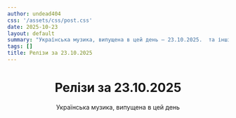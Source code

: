 ```yaml
---
author: undead404
css: '/assets/css/post.css'
date: 2025-10-23
layout: default
summary: "Українська музика, випущена в цей день – 23.10.2025.  та інші"
tags: []
title: Релізи за 23.10.2025
---
```


<main class="main-content">
  <header>
    <h1>Релізи за <time datetime="2025-10-23">23.10.2025</time></h1>
    <p class="summary">Українська музика, випущена в цей день</p>
      <ul class="tags">
      </ul>
  </header>
  <section class="releases">
  </section>
</main>